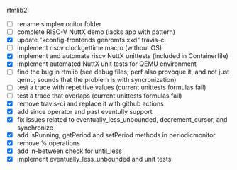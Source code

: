 rtmlib2:
- [ ] rename simplemonitor folder
- [ ] complete RISC-V NuttX demo (lacks app with pattern)
- [x] update "kconfig-frontends genromfs xxd" travis-ci
- [ ] implement riscv clockgettime macro (without OS)
- [x] implement and automate riscv NuttX unittests (included in Containerfile)
- [x] implement automated NuttX unit tests for QEMU environment
- [ ] find the bug in rtmlib (see debug files; perf also provoque it, and not just qemu; sounds that the problem is with syncronization)
- [ ] test a trace with repetitive values (current unittests formulas fail)
- [ ] test a trace that overlaps (current unittests formulas fail)
- [x] remove travis-ci and replace it with github actions
- [x] add since operator and past eventully support
- [x] fix issues related to eventually_less_unbounded, decrement_cursor, and synchronize
- [x] add isRunning, getPeriod and setPeriod methods in periodicmonitor
- [x] remove % operations
- [x] add in-between check for until_less
- [x] implement eventually_less_unbounded and unit tests
